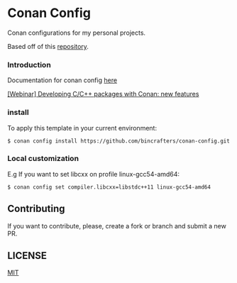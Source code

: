 # Conan Config

Conan configurations for my personal projects.

Based off of this [repository](https://github.com/bincrafters/conan-config).

### Introduction

Documentation for conan config [here](https://docs.conan.io/en/latest/reference/commands/consumer/config.html)

[[Webinar] Developing C/C++ packages with Conan: new features](https://youtu.be/Aey_O86mSfg)

### install

To apply this template in your current environment:

    $ conan config install https://github.com/bincrafters/conan-config.git

### Local customization

E.g If you want to set libcxx on profile linux-gcc54-amd64:

    $ conan config set compiler.libcxx=libstdc++11 linux-gcc54-amd64

## Contributing

If you want to contribute, please, create a fork or branch and submit a new PR.

## LICENSE
[MIT](LICENSE.txt)
